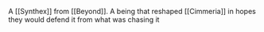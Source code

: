 A [[Synthex]] from [[Beyond]]. A being that reshaped [[Cimmeria]] in hopes they would defend it from what was chasing it